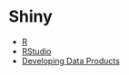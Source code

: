 # Shiny

* [R](https://cloud.r-project.org/bin/windows/base/R-3.6.1-win.exe)
* [RStudio](https://download1.rstudio.org/desktop/windows/RStudio-1.2.1335.exe)
* [Developing Data Products](https://www.coursera.org/learn/data-products/home/welcome)
